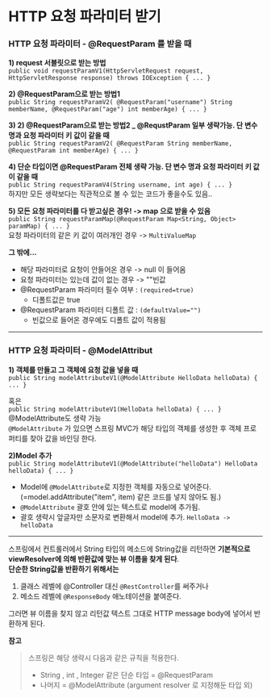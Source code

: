 # HTTP 요청 파라미터 받기



### HTTP 요청 파라미터 - @RequestParam 를 받을 때 ###

**1) request 서블릿으로 받는 방법**   
`public void requestParamV1(HttpServletRequest request, HttpServletResponse response) throws IOException { ... }`

**2) @RequestParam으로 받는 방법1**   
`public String requestParamV2(
            @RequestParam("username") String memberName,
            @RequestParam("age") int memberAge) { ... }
`

**3) 2) @RequestParam으로 받는 방법2 _ @RequstParam 일부 생략가능. 단 변수 명과 요청 파라미터 키 값이 같을 때**   
`public String requestParamV2(
            @RequestParam String memberName,
            @RequestParam int memberAge) { ... }
`

**4) 단순 타입이면 @RequestParam 전체 생략 가능. 단 변수 명과 요청 파라미터 키 값이 같을 때**   
`
public String requestParamV4(String username, int age) { ... }
`   
하지만 모든 생략보다는 직관적으로 볼 수 있는 코드가 좋을수도 있음..



**5) 모든 요청 파라미터를 다 받고싶은 경우! -> map 으로 받을 수 있음**   
`public String requestParamMap(@RequestParam Map<String, Object> paramMap) { ... }`   
요청 파라미터의 같은 키 값이 여러개인 경우 -> `MultiValueMap`  



**그 밖에...**   

* 해당 파라미터로 요청이 안들어온 경우 -> null 이 들어옴
* 요청 파라미터는 있는데 값이 없는 경우 -> ""빈값
* @RequestParam 파라미터 필수 여부 : `(required=true)` 
  * 디폴트값은 true
* @RequestParam 파라미터 디폴트 값 : `(defaultValue="")`
   * 빈값으로 들어온 경우에도 디폴트 값이 적용됨

----------------------------------

### HTTP 요청 파라미터 - @ModelAttribut ###   

**1) 객체를 만들고 그 객체에 요청 값을 넣을 때**   
`public String modelAttributeV1(@ModelAttribute HelloData helloData) { ... }`   

혹은   
`public String modelAttributeV1(HelloData helloData) { ... }`   
@ModelAttribute도 생략 가능     
`@ModelAttribute` 가 있으면 스프링 MVC가 해당 타입의 객체를 생성한 후 객체 프로퍼티를 찾아 값을 바인딩 한다.   
   
   
**2)Model 추가**   
`public String modelAttributeV1(@ModelAttribute("helloData") HelloData helloData) { ... }`    
* Model에 `@ModelAttribute`로 지정한 객체를 자동으로 넣어준다. (=model.addAttribute("item", item) 같은 코드를 넣지 않아도 됨.)       
* `@ModelAttribute` 괄호 안에 있는 텍스트로 model에 추가됨.
* 괄호 생략시 앞글자만 소문자로 변환해서 model에 추가. `HelloData -> helloData`



-------------------------------

스프링에서 컨트롤러에서 String 타입의 메소드에 String값을 리턴하면 **기본적으로 viewResolver에 의해 반환값에 맞는 뷰 이름을 찾게 된다**.  
**단순한 String값을 반환하기 위해서는**

1) 클래스 레벨에 @Controller 대신 `@RestController`를 써주거나   
2) 메소드 레벨에 `@ResponseBody` 애노테이션을 붙여준다.   
   
그러면 뷰 이름을 찾지 않고 리턴값 텍스트 그대로 HTTP message body에 넣어서 반환하게 된다.   

              
                                                      
**참고**
> 스프링은 해당 생략시 다음과 같은 규칙을 적용한다.   
> * String , int , Integer 같은 단순 타입 = @RequestParam   
> * 나머지 = @ModelAttribute (argument resolver 로 지정해둔 타입 외)   
